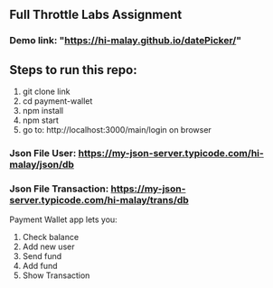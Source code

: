## Full Throttle Labs Assignment

### Demo link: "https://hi-malay.github.io/datePicker/"


## Steps to run this repo:
1. git clone link 
2. cd payment-wallet
3. npm install
4. npm start
5. go to: http://localhost:3000/main/login on browser

### Json File User: https://my-json-server.typicode.com/hi-malay/json/db

### Json File Transaction: https://my-json-server.typicode.com/hi-malay/trans/db

Payment Wallet app lets you:
1. Check balance
2. Add new user
3. Send fund
4. Add fund
5. Show Transaction

